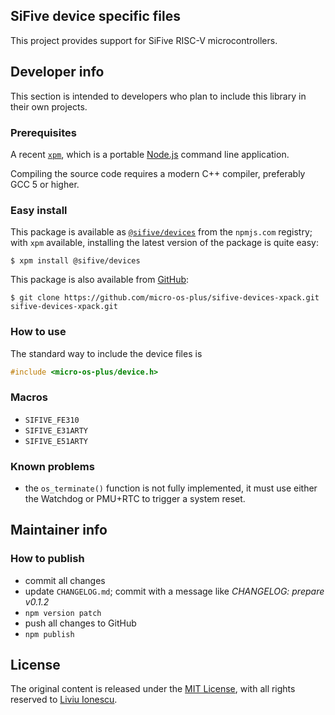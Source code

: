## SiFive device specific files

This project provides support for SiFive RISC-V microcontrollers.

## Developer info

This section is intended to developers who plan to include this library in their own projects.

### Prerequisites

A recent [`xpm`](https://www.npmjs.com/package/xpm), which is a portable [Node.js](https://nodejs.org/) command line application.

Compiling the source code requires a modern C++ compiler, preferably GCC 5 or higher. 

### Easy install

This package is available as [`@sifive/devices`](https://www.npmjs.com/package/@sifive/devices) from the `npmjs.com` registry; with `xpm` available, installing the latest version of the package is quite easy:

```console
$ xpm install @sifive/devices
```

This package is also available from [GitHub](https://github.com/micro-os-plus/sifive-devices-xpack):

```console
$ git clone https://github.com/micro-os-plus/sifive-devices-xpack.git sifive-devices-xpack.git
```

### How to use

The standard way to include the device files is

```c
#include <micro-os-plus/device.h>
```

### Macros

* `SIFIVE_FE310`
* `SIFIVE_E31ARTY`
* `SIFIVE_E51ARTY`

### Known problems

* the `os_terminate()` function is not fully implemented, it must use either the Watchdog or PMU+RTC to trigger a system reset.

## Maintainer info

### How to publish

* commit all changes
* update `CHANGELOG.md`; commit with a message like _CHANGELOG: prepare v0.1.2_
* `npm version patch`
* push all changes to GitHub
* `npm publish`

## License

The original content is released under the [MIT License](https://opensource.org/licenses/MIT), with all rights reserved to [Liviu Ionescu](https://github.com/ilg-ul).

